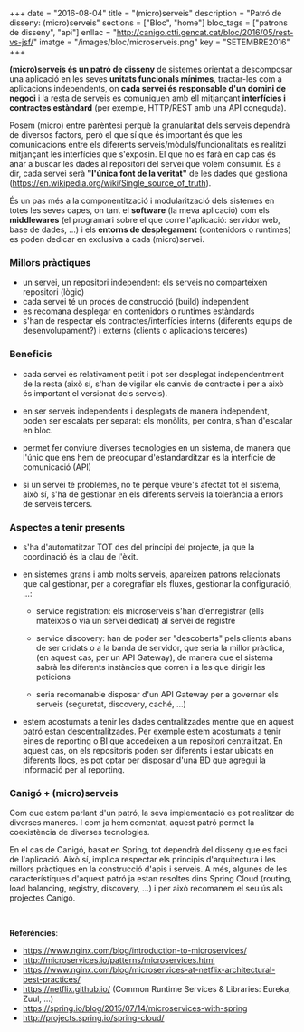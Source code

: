 +++
date        = "2016-08-04"
title       = "(micro)serveis"
description = "Patró de disseny: (micro)serveis"
sections    = ["Bloc", "home"]
bloc_tags	= ["patrons de disseny", "api"]
enllac      = "http://canigo.ctti.gencat.cat/bloc/2016/05/rest-vs-jsf/"
imatge 		= "/images/bloc/microserveis.png"
key         = "SETEMBRE2016"
+++

**(micro)serveis és un patró de disseny** de sistemes orientat a descomposar una aplicació en les seves **unitats funcionals mínimes**, tractar-les com a aplicacions independents, on **cada servei és responsable d'un domini de negoci** i la resta de serveis es comuniquen amb ell mitjançant **interfícies i contractes estàndard** (per exemple, HTTP/REST amb una API coneguda).

Posem (micro) entre parèntesi perquè la granularitat dels serveis dependrà de diversos factors, però el que sí que és important és que les comunicacions entre els diferents serveis/mòduls/funcionalitats es realitzi mitjançant les interfícies que s'exposin. El que no es farà en cap cas és anar a buscar les dades al repositori del servei que volem consumir. És a dir, cada servei serà **"l'única font de la veritat"** de les dades que gestiona (https://en.wikipedia.org/wiki/Single_source_of_truth).

És un pas més a la componentització i modularització dels sistemes en totes les seves capes, on tant el **software** (la meva aplicació) com els **middlewares** (el programari sobre el que corre l'aplicació: servidor web, base de dades, ...) i els **entorns de desplegament** (contenidors o runtimes) es poden dedicar en exclusiva a cada (micro)servei.

### Millors pràctiques

- un servei, un repositori independent: els serveis no comparteixen repositori (lògic)
- cada servei té un procés de construcció (build) independent
- es recomana desplegar en contenidors o runtimes estàndards
- s'han de respectar els contractes/interfícies interns (diferents equips de desenvolupament?) i externs (clients o aplicacions terceres)
	

### Beneficis

- cada servei és relativament petit i pot ser desplegat independentment de la resta (això sí, s'han de vigilar els canvis de contracte i per a això és important el versionat dels serveis).

- en ser serveis independents i desplegats de manera independent, poden ser escalats per separat: els monòlits, per contra, s'han d'escalar en bloc.

- permet fer conviure diverses tecnologies en un sistema, de manera que l'únic que ens hem de preocupar d'estandarditzar és la interfície de comunicació (API)

- si un servei té problemes, no té perquè veure's afectat tot el sistema, això sí, s'ha de gestionar en els diferents serveis la tolerància a errors de serveis tercers.


### Aspectes a tenir presents

- s'ha d'automatitzar TOT des del principi del projecte, ja que la coordinació és la clau de l'èxit.

- en sistemes grans i amb molts serveis, apareixen patrons relacionats que cal gestionar, per a coregrafiar els fluxes, gestionar la configuració, ...:

	- service registration: els microserveis s'han d'enregistrar (ells mateixos o via un servei dedicat) al servei de registre

	- service discovery: han de poder ser "descoberts" pels clients abans de ser cridats o a la banda de servidor, que seria la millor pràctica, (en aquest cas, per un API Gateway), de manera que el sistema sabrà les diferents instàncies que corren i a les que dirigir les peticions

	- seria recomanable disposar d'un API Gateway per a governar els serveis (seguretat, discovery, caché, ...)

- estem acostumats a tenir les dades centralitzades mentre que en aquest patró estan descentralitzades. Per exemple estem acostumats a tenir eines de reporting o BI que accedeixen a un repositori centralitzat. En aquest cas, on els repositoris poden ser diferents i estar ubicats en diferents llocs, es pot optar per disposar d'una BD que agregui la informació per al reporting.

### Canigó + (micro)serveis 

Com que estem parlant d'un patró, la seva implementació es pot realitzar de diverses maneres. I com ja hem comentat, aquest patró permet la coexistència de diverses tecnologies. 

En el cas de Canigó, basat en Spring, tot dependrà del disseny que es faci de l'aplicació. Això sí, implica respectar els principis d'arquitectura i les millors pràctiques en la construcció d'apis i serveis. A més, algunes de les característiques d'aquest patró ja estan resoltes dins Spring Cloud (routing, load balancing, registry, discovery, ...) i per això recomanem el seu ús als projectes Canigó.


<br />

**Referències**:

- https://www.nginx.com/blog/introduction-to-microservices/
- http://microservices.io/patterns/microservices.html
- https://www.nginx.com/blog/microservices-at-netflix-architectural-best-practices/
- https://netflix.github.io/ (Common Runtime Services & Libraries: Eureka, Zuul, ...)
- https://spring.io/blog/2015/07/14/microservices-with-spring
- http://projects.spring.io/spring-cloud/